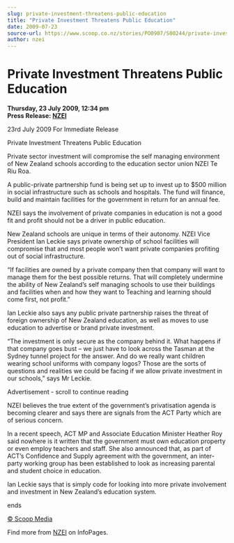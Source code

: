 ```yaml
---
slug: private-investment-threatens-public-education
title: "Private Investment Threatens Public Education"
date: 2009-07-23
source-url: https://www.scoop.co.nz/stories/PO0907/S00244/private-investment-threatens-public-education.htm
author: nzei
---
```

Private Investment Threatens Public Education
=============================================

**Thursday, 23 July 2009, 12:34 pm**  
**Press Release: [NZEI](https://info.scoop.co.nz/NZEI)**

23rd July 2009 For Immediate Release

Private Investment Threatens Public Education

Private sector investment will compromise the self managing environment of New Zealand schools according to the education sector union NZEI Te Riu Roa.

A public-private partnership fund is being set up to invest up to $500 million in social infrastructure such as schools and hospitals. The fund will finance, build and maintain facilities for the government in return for an annual fee.

NZEI says the involvement of private companies in education is not a good fit and profit should not be a driver in public education.

New Zealand schools are unique in terms of their autonomy. NZEI Vice President Ian Leckie says private ownership of school facilities will compromise that and most people won’t want private companies profiting out of social infrastructure.

“If facilities are owned by a private company then that company will want to manage them for the best possible returns. That will completely undermine the ability of New Zealand’s self managing schools to use their buildings and facilities when and how they want to Teaching and learning should come first, not profit.”

Ian Leckie also says any public private partnership raises the threat of foreign ownership of New Zealand education, as well as moves to use education to advertise or brand private investment.

“The investment is only secure as the company behind it. What happens if that company goes bust – we just have to look across the Tasman at the Sydney tunnel project for the answer. And do we really want children wearing school uniforms with company logos? Those are the sorts of questions and realities we could be facing if we allow private investment in our schools,” says Mr Leckie.

Advertisement - scroll to continue reading





NZEI believes the true extent of the government’s privatisation agenda is becoming clearer and says there are signals from the ACT Party which are of serious concern.

In a recent speech, ACT MP and Associate Education Minister Heather Roy said nowhere is it written that the government must own education property or even employ teachers and staff. She also announced that, as part of ACT’s Confidence and Supply agreement with the government, an inter-party working group has been established to look as increasing parental and student choice in education.

Ian Leckie says that is simply code for looking into more private involvement and investment in New Zealand’s education system.

ends

[© Scoop Media](http://www.scoop.co.nz/about/terms.html)

Find more from [NZEI](https://info.scoop.co.nz/NZEI) on InfoPages.